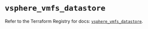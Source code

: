 # `vsphere_vmfs_datastore`

Refer to the Terraform Registry for docs: [`vsphere_vmfs_datastore`](https://registry.terraform.io/providers/hashicorp/vsphere/2.10.0/docs/resources/vmfs_datastore).
